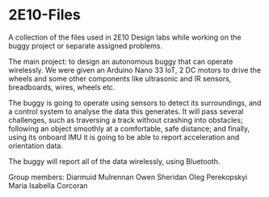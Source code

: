# 2E10-Files
A collection of the files used in 2E10 Design labs while working on the buggy project or separate assigned problems.

The main project: to design an autonomous buggy that can operate wirelessly. 
We were given an Arduino Nano 33 IoT, 2 DC motors to drive the wheels and some other components like ultrasonic and IR sensors, breadboards, wires, wheels etc.

The buggy is going to operate using sensors to detect its surroundings, and a control system to analyse the data this generates. 
It will pass several challenges, such as traversing a track without crashing into obstacles; 
following an object smoothly at a comfortable, safe distance; 
and finally, using its onboard IMU it is going to be able to report acceleration and orientation data.

The buggy will report all of the data wirelessly, using Bluetooth.

Group members:
Diarmuid Mulrennan
Owen Sheridan
Oleg Perekopskyi
Maria Isabella Corcoran
